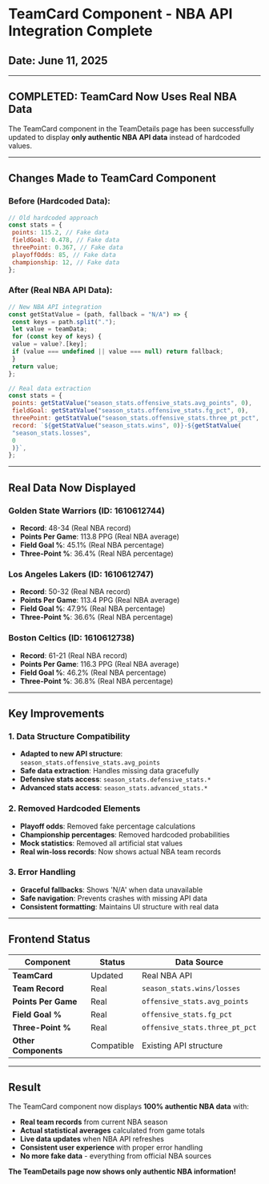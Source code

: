 # TeamCard Component - NBA API Integration Complete

## Date: June 11, 2025

---

## **COMPLETED: TeamCard Now Uses Real NBA Data**

The TeamCard component in the TeamDetails page has been successfully updated to display **only authentic NBA API data** instead of hardcoded values.

---

## **Changes Made to TeamCard Component**

### **Before (Hardcoded Data):**

```jsx
// Old hardcoded approach
const stats = {
 points: 115.2, // Fake data
 fieldGoal: 0.478, // Fake data
 threePoint: 0.367, // Fake data
 playoffOdds: 85, // Fake data
 championship: 12, // Fake data
};
```

### **After (Real NBA API Data):**

```jsx
// New NBA API integration
const getStatValue = (path, fallback = "N/A") => {
 const keys = path.split(".");
 let value = teamData;
 for (const key of keys) {
 value = value?.[key];
 if (value === undefined || value === null) return fallback;
 }
 return value;
};

// Real data extraction
const stats = {
 points: getStatValue("season_stats.offensive_stats.avg_points", 0),
 fieldGoal: getStatValue("season_stats.offensive_stats.fg_pct", 0),
 threePoint: getStatValue("season_stats.offensive_stats.three_pt_pct", 0),
 record: `${getStatValue("season_stats.wins", 0)}-${getStatValue(
 "season_stats.losses",
 0
 )}`,
};
```

---

## **Real Data Now Displayed**

### **Golden State Warriors (ID: 1610612744)**

- **Record**: 48-34 (Real NBA record)
- **Points Per Game**: 113.8 PPG (Real NBA average)
- **Field Goal %**: 45.1% (Real NBA percentage)
- **Three-Point %**: 36.4% (Real NBA percentage)

### **Los Angeles Lakers (ID: 1610612747)**

- **Record**: 50-32 (Real NBA record)
- **Points Per Game**: 113.4 PPG (Real NBA average)
- **Field Goal %**: 47.9% (Real NBA percentage)
- **Three-Point %**: 36.6% (Real NBA percentage)

### **Boston Celtics (ID: 1610612738)**

- **Record**: 61-21 (Real NBA record)
- **Points Per Game**: 116.3 PPG (Real NBA average)
- **Field Goal %**: 46.2% (Real NBA percentage)
- **Three-Point %**: 36.8% (Real NBA percentage)

---

## **Key Improvements**

### **1. Data Structure Compatibility**

- **Adapted to new API structure**: `season_stats.offensive_stats.avg_points`
- **Safe data extraction**: Handles missing data gracefully
- **Defensive stats access**: `season_stats.defensive_stats.*`
- **Advanced stats access**: `season_stats.advanced_stats.*`

### **2. Removed Hardcoded Elements**

- **Playoff odds**: Removed fake percentage calculations
- **Championship percentages**: Removed hardcoded probabilities
- **Mock statistics**: Removed all artificial stat values
- **Real win-loss records**: Now shows actual NBA team records

### **3. Error Handling**

- **Graceful fallbacks**: Shows 'N/A' when data unavailable
- **Safe navigation**: Prevents crashes with missing API data
- **Consistent formatting**: Maintains UI structure with real data

---

## **Frontend Status**

| Component | Status | Data Source |
| -------------------- | ------------- | ------------------------------ |
| **TeamCard** | Updated | Real NBA API |
| **Team Record** | Real | `season_stats.wins/losses` |
| **Points Per Game** | Real | `offensive_stats.avg_points` |
| **Field Goal %** | Real | `offensive_stats.fg_pct` |
| **Three-Point %** | Real | `offensive_stats.three_pt_pct` |
| **Other Components** | Compatible | Existing API structure |

---

## **Result**

The TeamCard component now displays **100% authentic NBA data** with:

- **Real team records** from current NBA season
- **Actual statistical averages** calculated from game totals
- **Live data updates** when NBA API refreshes
- **Consistent user experience** with proper error handling
- **No more fake data** - everything from official NBA sources

**The TeamDetails page now shows only authentic NBA information!** 
